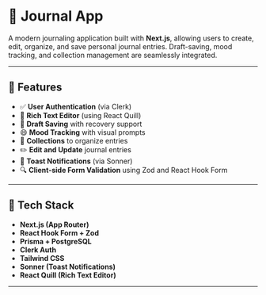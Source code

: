 # 📝 Journal App

A modern journaling application built with **Next.js**, allowing users to create, edit, organize, and save personal journal entries. Draft-saving, mood tracking, and collection management are seamlessly integrated.

---

## 🚀 Features

- ✅ **User Authentication** (via Clerk)
- 🧠 **Rich Text Editor** (using React Quill)
- 💾 **Draft Saving** with recovery support
- 😄 **Mood Tracking** with visual prompts
- 📁 **Collections** to organize entries
- ✏️ **Edit and Update** journal entries
- 🔔 **Toast Notifications** (via Sonner)
- 🔍 **Client-side Form Validation** using Zod and React Hook Form

---

## 🧱 Tech Stack

- **Next.js (App Router)**
- **React Hook Form + Zod**
- **Prisma + PostgreSQL**
- **Clerk Auth**
- **Tailwind CSS**
- **Sonner (Toast Notifications)**
- **React Quill (Rich Text Editor)**

---
